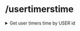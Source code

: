 # /usertimerstime

<details>
  <summary>Get user timers time by USER id</summary>

  ```
  method: GET
  ```

  ```
  request body: none
  ```

  ```
  headers: none
  ```

  ```
  query param: ?from=1676235600000
  query param: ?days=3
  ```

  ```
  url example: {url}/usertimerstime/29f74412-ca98-41ca-89ec-d72dcd028c36?from=1676235600000&days=3
  ```
</details>
